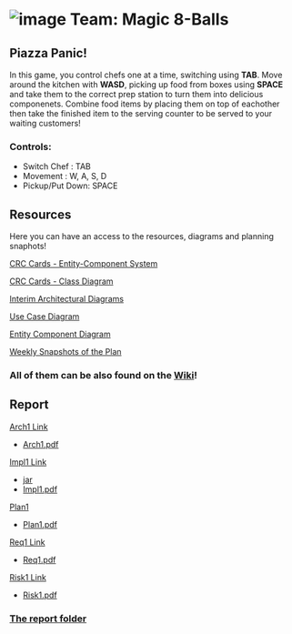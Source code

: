 # ![image](https://user-images.githubusercontent.com/68441699/215606234-cde9b149-eb91-401c-bb5d-5fb7e019c137.png) Team: Magic 8-Balls

## Piazza Panic!
In this game, you control chefs one at a time, switching using **TAB**. Move around the kitchen with **WASD**, picking up food from boxes using **SPACE** and take them to the correct prep station to turn them into delicious componenets. Combine food items by placing them on top of eachother then take the finished item to the serving counter to be served to your waiting customers!
### Controls:
- Switch Chef : TAB
- Movement : W, A, S, D
- Pickup/Put Down: SPACE


## Resources
Here you can have an access to the resources, diagrams and planning snaphots!

[CRC Cards - Entity-Component System](https://github.com/sl3416/ENG1-Group-8/wiki/CRC--Entity-Component)

[CRC Cards - Class Diagram](https://github.com/sl3416/ENG1-Group-8/wiki/CRC-Cards--Class-Diagram)

[Interim Architectural Diagrams](https://github.com/sl3416/ENG1-Group-8/wiki/Interim-Versions-of-Arcitecture-Diagrams-(Class))

[Use Case Diagram](https://github.com/sl3416/ENG1-Group-8/wiki/Use-Case-Diagram)

[Entity Component Diagram](https://github.com/sl3416/ENG1-Group-8/wiki/The-ECS-Diagram)

[Weekly Snapshots of the Plan](https://github.com/sl3416/ENG1-Group-8/wiki/Weekly-Snapshots)

### All of them can be also found on the [Wiki](https://github.com/sl3416/ENG1-Group-8/wiki)!


## Report
[Arch1 Link](https://docs.google.com/document/d/1M5Yc-ynWV8Ukr0fjD9w3T7CTatjXMj0c-6p1O0sKkSQ/edit?usp=share_link)
- [Arch1.pdf](https://github.com/sl3416/ENG1-Group-8/files/10551534/Arch1.pdf)


[Impl1 Link](https://docs.google.com/document/d/1jW1BKm_5LOsY1s1j56_DcH_8T7j3AppgKQkAKZSlx34/edit?usp=share_link)
- [jar](https://github.com/sl3416/ENG1-Group-8/releases/download/Implementation_Updated/PiazzaPanic.jar)
- [Impl1.pdf](https://github.com/sl3416/ENG1-Group-8/files/10556386/Impl1.pdf)



[Plan1](https://docs.google.com/document/d/16l5FANKZ8jkmoPDqqGsnmnXT41itee0pT8Tf41NRDzg/edit?usp=share_link)
- [Plan1.pdf](https://github.com/sl3416/ENG1-Group-8/files/10551545/Plan1.pdf)



[Req1 Link](https://docs.google.com/document/d/1v9SeU0xybvgMnu_iAfMkNvVOgKTXml8ctnm7z2AHQfY/edit?usp=share_link)
- [Req1.pdf](https://github.com/sl3416/ENG1-Group-8/files/10551546/Req1.pdf)



[Risk1 Link](https://docs.google.com/document/d/1TrysNWfQHdmad1fb4CCPhGj1Rx8RXBj1aNFfJbQ04xI/edit?usp=share_link)
- [Risk1.pdf](https://github.com/sl3416/ENG1-Group-8/files/10551548/Risk1.pdf)


### [The report folder](https://drive.google.com/drive/folders/1Xmb76T2WvTTvEUyZEF-8N4JnQRx0Cbzm?usp=sharing)




